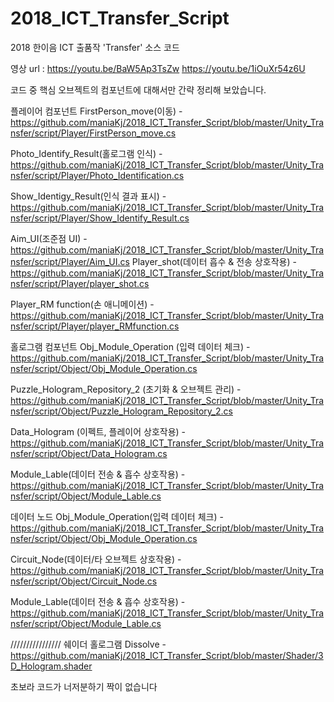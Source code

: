 # 2018_ICT_Transfer_Script
2018 한이음 ICT 출품작 'Transfer' 소스 코드

영상 url :
https://youtu.be/BaW5Ap3TsZw
https://youtu.be/1iOuXr54z6U

코드 중 핵심 오브젝트의 컴포넌트에 대해서만 간략 정리해 보았습니다.

플레이어 컴포넌트
FirstPerson_move(이동) - https://github.com/maniaKj/2018_ICT_Transfer_Script/blob/master/Unity_Transfer/script/Player/FirstPerson_move.cs

Photo_Identify_Result(홀로그램 인식) - https://github.com/maniaKj/2018_ICT_Transfer_Script/blob/master/Unity_Transfer/script/Player/Photo_Identification.cs

Show_Identigy_Result(인식 결과 표시) - https://github.com/maniaKj/2018_ICT_Transfer_Script/blob/master/Unity_Transfer/script/Player/Show_Identify_Result.cs

Aim_UI(조준점 UI) - https://github.com/maniaKj/2018_ICT_Transfer_Script/blob/master/Unity_Transfer/script/Player/Aim_UI.cs
Player_shot(데이터 흡수 & 전송 상호작용) - https://github.com/maniaKj/2018_ICT_Transfer_Script/blob/master/Unity_Transfer/script/Player/player_shot.cs

Player_RM function(손 애니메이션) - https://github.com/maniaKj/2018_ICT_Transfer_Script/blob/master/Unity_Transfer/script/Player/player_RMfunction.cs


홀로그램 컴포넌트
Obj_Module_Operation (입력 데이터 체크) - https://github.com/maniaKj/2018_ICT_Transfer_Script/blob/master/Unity_Transfer/script/Object/Obj_Module_Operation.cs

Puzzle_Hologram_Repository_2 (초기화 & 오브젝트 관리) - https://github.com/maniaKj/2018_ICT_Transfer_Script/blob/master/Unity_Transfer/script/Object/Puzzle_Hologram_Repository_2.cs

Data_Hologram (이펙트, 플레이어 상호작용) - https://github.com/maniaKj/2018_ICT_Transfer_Script/blob/master/Unity_Transfer/script/Object/Data_Hologram.cs

Module_Lable(데이터 전송 & 흡수 상호작용) - https://github.com/maniaKj/2018_ICT_Transfer_Script/blob/master/Unity_Transfer/script/Object/Module_Lable.cs


데이터 노드
Obj_Module_Operation(입력 데이터 체크) - https://github.com/maniaKj/2018_ICT_Transfer_Script/blob/master/Unity_Transfer/script/Object/Obj_Module_Operation.cs

Circuit_Node(데이터/타 오브젝트 상호작용) - https://github.com/maniaKj/2018_ICT_Transfer_Script/blob/master/Unity_Transfer/script/Object/Circuit_Node.cs

Module_Lable(데이터 전송 & 흡수 상호작용) - https://github.com/maniaKj/2018_ICT_Transfer_Script/blob/master/Unity_Transfer/script/Object/Module_Lable.cs

////////////////
쉐이더 
홀로그램 Dissolve - https://github.com/maniaKj/2018_ICT_Transfer_Script/blob/master/Shader/3D_Hologram.shader

초보라 코드가 너저분하기 짝이 없습니다 
